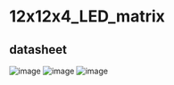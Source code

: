 # 12x12x4_LED_matrix

 ## datasheet
![image](https://github.com/user-attachments/assets/4b9f1e51-090d-4d19-b6f6-607d31efae3a)
![image](https://github.com/user-attachments/assets/660813a2-0f15-4391-b4cc-562d3f482a4d)
![image](https://github.com/user-attachments/assets/9d647abc-92d2-45fd-a1dd-3b30607a8b5d)
